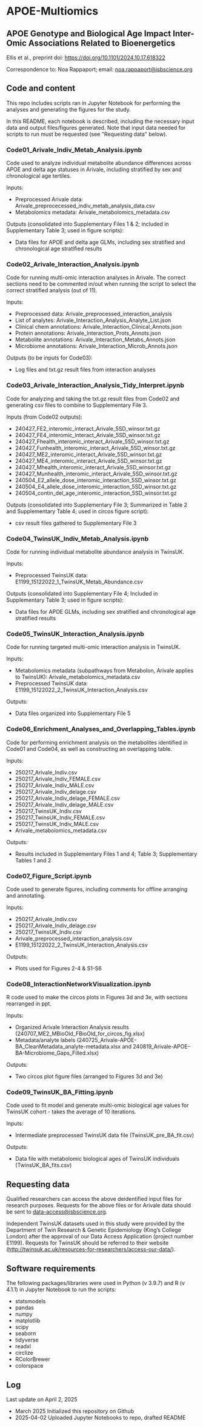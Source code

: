 # APOE-Multiomics

## APOE Genotype and Biological Age Impact Inter-Omic Associations Related to Bioenergetics

Ellis et al., preprint doi: https://doi.org/10.1101/2024.10.17.618322  
  
Correspondence to: Noa Rappaport; email: noa.rappaport@isbscience.org  

## Code and content

This repo includes scripts ran in Jupyter Notebook for performing the analyses and generating the figures for the study.  

In this README, each notebook is described, including the necessary input data and output files/figures generated. Note that input data needed for scripts to run must be requested (see "Requesting data" below).

### Code01_Arivale_Indiv_Metab_Analysis.ipynb
Code used to analyze individual metabolite abundance differences across APOE and delta age statuses in Arivale, including stratified by sex and chronological age tertiles.  

Inputs:
* Preprocessed Arivale data: Arivale_preprocecessed_indiv_metab_analysis_data.csv
* Metabolomics metadata: Arivale_metabolomics_metadata.csv

Outputs (consolidated into Supplementary Files 1 & 2; included in Supplementary Table 3; used in figure scripts):
* Data files for APOE and delta age GLMs, including sex stratified and chronological age stratified results

### Code02_Arivale_Interaction_Analysis.ipynb
Code for running multi-omic interaction analyses in Arivale. The correct sections need to be commented in/out when running the script to select the correct stratified analysis (out of 11).  

Inputs:
* Preprocessed data: Arivale_preprocessed_interaction_analysis  
* List of analytes: Arivale_Interaction_Analysis_Analyte_List.json  
* Clinical chem annotations: Arivale_Interaction_Clinical_Annots.json  
* Protein annotations: Arivale_Interaction_Prots_Annots.json  
* Metabolite annotations: Arivale_Interaction_Metabs_Annots.json  
* Microbiome annotations: Arivale_Interaction_Microb_Annots.json  

Outputs (to be inputs for Code03):
* Log files and txt.gz result files from interaction analyses

### Code03_Arivale_Interaction_Analysis_Tidy_Interpret.ipynb
Code for analyzing and taking the txt.gz result files from Code02 and generating csv files to combine to Supplementary File 3.   

Inputs (from Code02 outputs):
* 240427_FE2_interomic_interact_Arivale_5SD_winsor.txt.gz  
* 240427_FE4_interomic_interact_Arivale_5SD_winsor.txt.gz  
* 240427_Fhealth_interomic_interact_Arivale_5SD_winsor.txt.gz  
* 240427_Funhealth_interomic_interact_Arivale_5SD_winsor.txt.gz  
* 240427_ME2_interomic_interact_Arivale_5SD_winsor.txt.gz  
* 240427_ME4_interomic_interact_Arivale_5SD_winsor.txt.gz  
* 240427_Mhealth_interomic_interact_Arivale_5SD_winsor.txt.gz  
* 240427_Munhealth_interomic_interact_Arivale_5SD_winsor.txt.gz  
* 240504_E2_allele_dose_interomic_interaction_5SD_winsor.txt.gz  
* 240504_E4_allele_dose_interomic_interaction_5SD_winsor.txt.gz  
* 240504_contin_del_age_interomic_interaction_5SD_winsor.txt.gz  

Outputs (consolidated into Supplementary File 3; Summarized in Table 2 and Supplementary Table 4; used in circos figure script):
* csv result files gathered to Supplementary File 3 

### Code04_TwinsUK_Indiv_Metab_Analysis.ipynb
Code for running individual metabolite abundance analysis in TwinsUK.  

Inputs:
* Preprocessed TwinsUK data: E1199_15122022_1_TwinsUK_Metab_Abundance.csv

Outputs (consolidated into Supplementary File 4; Included in Supplementary Table 3; used in figure scripts):
* Data files for APOE GLMs, including sex stratified and chronological age stratified results

### Code05_TwinsUK_Interaction_Analysis.ipynb
Code for running targeted multi-omic interaction analysis in TwinsUK.  

Inputs:
* Metabolomics metadata (subpathways from Metabolon, Arivale applies to TwinsUK): Arivale_metabolomics_metadata.csv
* Preprocessed TwinsUK data: E1199_15122022_2_TwinsUK_Interaction_Analysis.csv

Outputs:
* Data files organized into Supplementary File 5

### Code06_Enrichment_Analyses_and_Overlapping_Tables.ipynb
Code for performing enrichment analysis on the metabolites identified in Code01 and Code04, as well as constructing an overlapping table.  

Inputs:
* 250217_Arivale_Indiv.csv  
* 250217_Arivale_Indiv_FEMALE.csv  
* 250217_Arivale_Indiv_MALE.csv  
* 250217_Arivale_Indiv_delage.csv  
* 250217_Arivale_Indiv_delage_FEMALE.csv  
* 250217_Arivale_Indiv_delage_MALE.csv  
* 250217_TwinsUK_Indiv.csv  
* 250217_TwinsUK_Indiv_FEMALE.csv  
* 250217_TwinsUK_Indiv_MALE.csv  
* Arivale_metabolomics_metadata.csv  

Outputs:
* Results included in Supplementary Files 1 and 4; Table 3; Supplementary Tables 1 and 2

### Code07_Figure_Script.ipynb
Code used to generate figures, including comments for offline arranging and annotating.  

Inputs:
* 250217_Arivale_Indiv.csv  
* 250217_Arivale_Indiv_delage.csv   
* 250217_TwinsUK_Indiv.csv  
* Arivale_preprocessed_interaction_analysis.csv  
* E1199_15122022_2_TwinsUK_Interaction_Analysis.csv  

Outputs:
* Plots used for Figures 2-4 & S1-S6

### Code08_InteractionNetworkVisualization.ipynb
R code used to make the circos plots in Figures 3d and 3e, with sections rearranged in ppt.  

Inputs:
* Organized Arivale Interaction Analysis results (240707_ME2_MBioOld_FBioOld_for_circos_fig.xlsx)
* Metadata/analyte labels (240725_Arivale-APOE-BA_CleanMetadata_analyte-metadata.xlsx and 240819_Arivale-APOE-BA-Microbiome_Gaps_Filled.xlsx)

Outputs:
* Two circos plot figure files (arranged to Figures 3d and 3e)

### Code09_TwinsUK_BA_Fitting.ipynb
Code used to fit model and generate multi-omic biological age values for TwinsUK cohort - takes the average of 10 iterations.  

Inputs:
* Intermediate preprocessed TwinsUK data file (TwinsUK_pre_BA_fit.csv)

Outputs:
* Data file with metabolomic biological ages of TwinsUK individuals (TwinsUK_BA_fits.csv)

## Requesting data
Qualified researchers can access the above deidentified input files for research purposes. Requests for the above files or for Arivale data should be sent to data-access@isbscience.org.  
  
Independent TwinsUK datasets used in this study were provided by the Department of Twin Research & Genetic Epidemiology (King’s College London) after the approval of our Data Access Application (project number E1199). Requests for TwinsUK should be referred to their website (http://twinsuk.ac.uk/resources-for-researchers/access-our-data/).

## Software requirements
The following packages/libraries were used in Python (v 3.9.7) and R (v 4.1.1) in Jupyter Notebook to run the scripts:
* statsmodels
* pandas
* numpy
* matplotlib
* scipy
* seaborn
* tidyverse
* readxl
* circlize
* RColorBrewer
* colorspace

## Log
Last update on April 2, 2025
* March 2025 Initialized this repository on Github
* 2025-04-02 Uploaded Jupyter Notebooks to repo, drafted README
